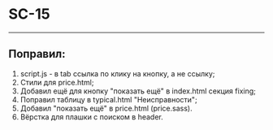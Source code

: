 # SC-15
***
## Поправил:
1. script.js - в tab ссылка по клику на кнопку, а не ссылку;
2. Стили для price.html;
3. Добавил ещё для кнопку "показать ещё" в index.html секция fixing;
4. Поправил таблицу в typical.html "Неисправности";
5. Добавил "показать ещё" в price.html (price.sass).
6. Вёрстка для плашки с поиском в header.